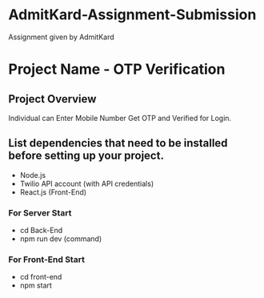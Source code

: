 # AdmitKard-Assignment-Submission
Assignment given by AdmitKard

# Project Name - OTP Verification

## Project Overview
Individual can Enter Mobile Number Get OTP and Verified for Login.

## List  dependencies that need to be installed before setting up your project. 

- Node.js 
- Twilio API account (with API credentials)
- React.js (Front-End)


### For Server Start
- cd Back-End 
- npm run dev (command)

### For Front-End Start
- cd front-end
- npm start
